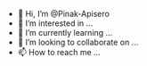 - 👋 Hi, I’m @Pinak-Apisero
- 👀 I’m interested in ...
- 🌱 I’m currently learning ...
- 💞️ I’m looking to collaborate on ...
- 📫 How to reach me ...

<!---
Pinak-Apisero/Pinak-Apisero is a ✨ special ✨ repository because its `README.md` (this file) appears on your GitHub profile.
You can click the Preview link to take a look at your changes.
--->
